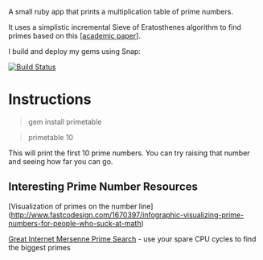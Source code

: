 A small ruby app that prints a multiplication table of prime numbers.

It uses a simplistic incremental Sieve of Eratosthenes algorithm to find primes based on this [[academic paper](http://www.cs.hmc.edu/~oneill/papers/Sieve-JFP.pdf)].

I build and deploy my gems using Snap:

[![Build Status](https://snap-ci.com/rearadmiral/primetable/branch/incremental_sieve/build_image)](https://snap-ci.com/rearadmiral/primetable/branch/incremental_sieve)

Instructions
============

   > gem install primetable

   > primetable 10

This will print the first 10 prime numbers.  You can try raising that number and seeing how far you can go.


Interesting Prime Number Resources
----------------------------------

[Visualization of primes on the number line] (http://www.fastcodesign.com/1670397/infographic-visualizing-prime-numbers-for-people-who-suck-at-math)

[Great Internet Mersenne Prime Search](http://www.mersenne.org/) - use your spare CPU cycles to find the biggest primes

